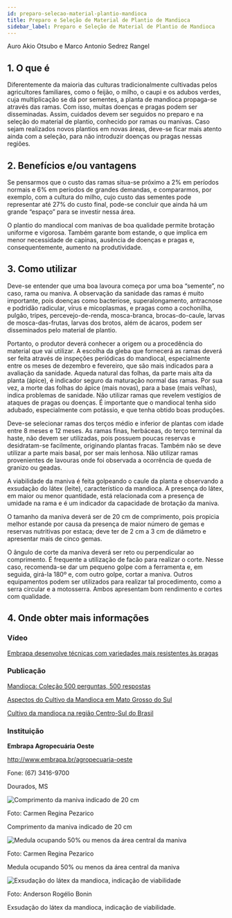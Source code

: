 ```yaml
---
id: preparo-selecao-material-plantio-mandioca
title: Preparo e Seleção de Material de Plantio de Mandioca
sidebar_label: Preparo e Seleção de Material de Plantio de Mandioca
---
```


<div className="center-textArticle">Auro Akio Otsubo e Marco Antonio Sedrez Rangel</div>

## **1. O que é**

Diferentemente da maioria das culturas tradicionalmente
cultivadas pelos agricultores familiares, como o feijão, o milho, o
caupi e os adubos verdes, cuja multiplicação se dá por sementes,
a planta de mandioca propaga-se através das ramas. Com isso,
muitas doenças e pragas podem ser disseminadas. Assim,
cuidados devem ser seguidos no preparo e na seleção do
material de plantio, conhecido por ramas ou manivas. Caso
sejam realizados novos plantios em novas áreas, deve-se ficar
mais atento ainda com a seleção, para não introduzir doenças ou
pragas nessas regiões.

## **2. Benefícios e/ou vantagens**

Se pensarmos que o custo das ramas situa-se próximo a 2% em
períodos normais e 6% em períodos de grandes demandas, e
compararmos, por exemplo, com a cultura do milho, cujo custo
das sementes pode representar até 27% do custo final, pode-se
concluir que ainda há um grande “espaço” para se investir nessa
área.

O plantio do mandiocal com manivas de boa qualidade permite
brotação uniforme e vigorosa. Também garante bom estande, o
que implica em menor necessidade de capinas, ausência de
doenças e pragas e, consequentemente, aumento na
produtividade.

## **3. Como utilizar**

Deve-se entender que uma boa lavoura começa por uma boa
“semente”, no caso, rama ou maniva. A observação da sanidade
das ramas é muito importante, pois doenças como bacteriose,
superalongamento, antracnose e podridão radicular, vírus e
micoplasmas, e pragas como a cochonilha, pulgão, tripes,
percevejo-de-renda, mosca-branca, brocas-do-caule, larvas de
mosca-das-frutas, larvas dos brotos, além de ácaros, podem ser
disseminados pelo material de plantio.

Portanto, o produtor deverá conhecer a origem ou a procedência
do material que vai utilizar. A escolha da gleba que fornecerá as
ramas deverá ser feita através de inspeções periódicas do
mandiocal, especialmente entre os meses de dezembro e
fevereiro, que são mais indicados para a avaliação da sanidade.
Aqueda natural das folhas, da parte mais alta da planta (ápice), é
indicador seguro da maturação normal das ramas. Por sua vez, a
morte das folhas do ápice (mais novas), para a base (mais
velhas), indica problemas de sanidade. Não utilizar ramas que
revelem vestígios de ataques de pragas ou doenças. É
importante que o mandiocal tenha sido adubado, especialmente
com potássio, e que tenha obtido boas produções.

Deve-se selecionar ramas dos terços médio e inferior de plantas
com idade entre 8 meses e 12 meses. As ramas finas,
herbáceas, do terço terminal da haste, não devem ser utilizadas,
pois possuem poucas reservas e desidratam-se facilmente,
originando plantas fracas. Também não se deve utilizar a parte
mais basal, por ser mais lenhosa. Não utilizar ramas
provenientes de lavouras onde foi observada a ocorrência de
queda de granizo ou geadas.

A viabilidade da maniva é feita golpeando o caule da planta e
observando a exsudação do látex (leite), característico da
mandioca. A presença do látex, em maior ou menor quantidade,
está relacionada com a presença de umidade na rama e é um
indicador da capacidade de brotação da maniva.

O tamanho da maniva deverá ser de 20 cm de comprimento, pois
propicia melhor estande por causa da presença de maior número
de gemas e reservas nutritivas por estaca; deve ter de 2 cm a
3 cm de diâmetro e apresentar mais de cinco gemas.

O ângulo de corte da maniva deverá ser reto ou perpendicular ao
comprimento. É frequente a utilização de facão para realizar o
corte. Nesse caso, recomenda-se dar um pequeno golpe com a
ferramenta e, em seguida, girá-la 180º e, com outro golpe, cortar
a maniva. Outros equipamentos podem ser utilizados para
realizar tal procedimento, como a serra circular e a motosserra.
Ambos apresentam bom rendimento e cortes com qualidade.

## **4. Onde obter mais informações**

### Vídeo

[Embrapa desenvolve técnicas com variedades mais resistentes às pragas](https://bit.ly/2wsmjIL)

### Publicação

[Mandioca: Coleção 500 perguntas, 500 respostas](https://bit.ly/2xdjdZs)

[Aspectos do Cultivo da Mandioca em Mato Grosso do Sul](https://bit.ly/3cy6gcR)

[Cultivo da mandioca na região Centro-Sul do Brasil](https://bit.ly/39qz5Wt)

### Instituição

**Embrapa Agropecuária Oeste**

http://www.embrapa.br/agropecuaria-oeste

Fone: (67) 3416-9700

Dourados, MS

![Comprimento da maniva indicado de 20 cm](../img/docs/06_preparo_mandioca/FOTO_01.jpg)

Foto: Carmen Regina Pezarico

<div className="center-textImage">
Comprimento da maniva
indicado de 20 cm
</div>

<div className="image-Box">

![Medula ocupando 50% ou menos da área central da maniva](../img/docs/06_preparo_mandioca/FOTO_02.jpg)

Foto: Carmen Regina Pezarico

</div>

<div className="center-textImage">
Medula ocupando 50% ou menos da área central da maniva
</div>

![Exsudação do látex da mandioca, indicação de viabilidade](../img/docs/06_preparo_mandioca/FOTO_03.jpg)

Foto: Anderson Rogélio Bonin

<div className="center-textImage">
Exsudação do látex da mandioca, indicação de viabilidade.
</div>
